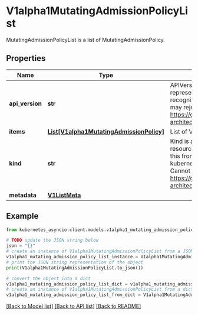 # V1alpha1MutatingAdmissionPolicyList

MutatingAdmissionPolicyList is a list of MutatingAdmissionPolicy.

## Properties

Name | Type | Description | Notes
------------ | ------------- | ------------- | -------------
**api_version** | **str** | APIVersion defines the versioned schema of this representation of an object. Servers should convert recognized schemas to the latest internal value, and may reject unrecognized values. More info: https://git.k8s.io/community/contributors/devel/sig-architecture/api-conventions.md#resources | [optional] 
**items** | [**List[V1alpha1MutatingAdmissionPolicy]**](V1alpha1MutatingAdmissionPolicy.md) | List of ValidatingAdmissionPolicy. | 
**kind** | **str** | Kind is a string value representing the REST resource this object represents. Servers may infer this from the endpoint the kubernetes_asyncio.client submits requests to. Cannot be updated. In CamelCase. More info: https://git.k8s.io/community/contributors/devel/sig-architecture/api-conventions.md#types-kinds | [optional] 
**metadata** | [**V1ListMeta**](V1ListMeta.md) |  | [optional] 

## Example

```python
from kubernetes_asyncio.client.models.v1alpha1_mutating_admission_policy_list import V1alpha1MutatingAdmissionPolicyList

# TODO update the JSON string below
json = "{}"
# create an instance of V1alpha1MutatingAdmissionPolicyList from a JSON string
v1alpha1_mutating_admission_policy_list_instance = V1alpha1MutatingAdmissionPolicyList.from_json(json)
# print the JSON string representation of the object
print(V1alpha1MutatingAdmissionPolicyList.to_json())

# convert the object into a dict
v1alpha1_mutating_admission_policy_list_dict = v1alpha1_mutating_admission_policy_list_instance.to_dict()
# create an instance of V1alpha1MutatingAdmissionPolicyList from a dict
v1alpha1_mutating_admission_policy_list_from_dict = V1alpha1MutatingAdmissionPolicyList.from_dict(v1alpha1_mutating_admission_policy_list_dict)
```
[[Back to Model list]](../README.md#documentation-for-models) [[Back to API list]](../README.md#documentation-for-api-endpoints) [[Back to README]](../README.md)


